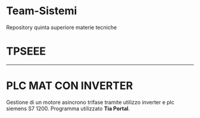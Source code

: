 # Team-Sistemi
Repository quinta superiore materie tecniche

# TPSEEE
--------------------------------------------------------------------------------------------------------------------
# PLC MAT CON INVERTER
Gestione di un motore asincrono trifase tramite utilizzo inverter e plc siemens S7 1200.
Programma utilizzato **Tia Portal**.
